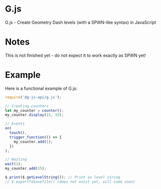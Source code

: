 # G.js
G.js - Create Geometry Dash levels (with a SPWN-like syntax) in JavaScript

# Notes
This is not finished yet - do not expect it to work exactly as SPWN yet!

# Example
Here is a functional example of G.js:
```js
require('@g-js-api/g.js');

// Creating counters
let my_counter = counter();
my_counter.display(15, 15);

// Events
on(
  touch(),
  trigger_function(() => {
    my_counter.add(1);
  })
);

// Waiting
wait(1);
my_counter.add(15);

$.print($.getLevelString()); // Print as level string
// $.exportToSavefile() (does not exist yet, will come soon)
```
